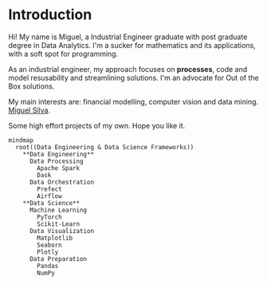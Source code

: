 # Introduction

Hi! My name is Miguel, a Industrial Engineer graduate with post graduate degree in Data Analytics. I'm a sucker for mathematics and its applications, with a soft spot for programming.


As an industrial engineer, my approach focuses on **processes**, code and model resusability and streamlining solutions. I'm an advocate for Out of the Box solutions.


My main interests are: financial modelling, computer vision and data mining. [Miguel Silva](https://miguelsilva.netlify.app/).


Some high effort projects of my own. Hope you like it.

```mermaid
mindmap
  root((Data Engineering & Data Science Frameworks))
    **Data Engineering**
      Data Processing
        Apache Spark
        Dask
      Data Orchestration
        Prefect
        Airflow
    **Data Science**
      Machine Learning
        PyTorch
        Scikit-Learn
      Data Visualization
        Matplotlib
        Seaborn
        Plotly
      Data Preparation
        Pandas
        NumPy
```

```{tableofcontents}
```

